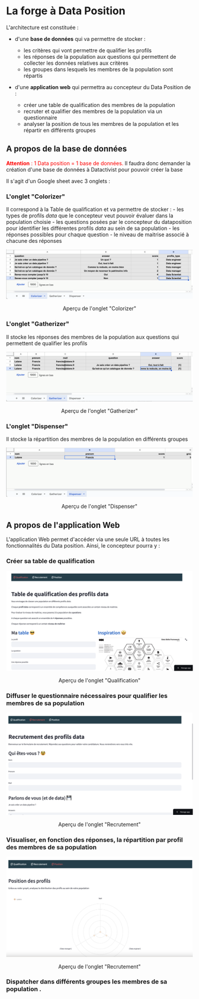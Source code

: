 # La forge à Data Position

L'architecture est constituée : 

- d'une **base de données** qui va permettre de stocker : 

	- les critères qui vont permettre de qualifier les profils
	- les réponses de la population aux questions qui permettent de collecter les données relatives aux critères 
	- les groupes dans lesquels les membres de la population sont répartis

* d'une **application web** qui permettra au concepteur du Data Position de : 

	* créer une table de qualification des membres de la population 
	* recruter et qualifier des membres de la population via un questionnaire
	* analyser la position de tous les membres de la population et les répartir en différents groupes 

## A propos de la base de données

<p><span style="color: red;"><b>Attention</b> : 1 Data position = 1 base de données.</span> Il faudra donc demander la création d'une base de données à Datactivist pour pouvoir créer la base </p>

Il s'agit d'un Google sheet avec 3 onglets : 

### L'onglet "Colorizer" 
Il correspond à la Table de qualification et va permettre de stocker : 
	- les types de profils *data* que le concepteur veut pouvoir évaluer dans la population choisie
	- les questions posées par le concepteur du dataposition pour identifier les différentes profils *data* au sein de sa population
	- les réponses possibles pour chaque question
	- le niveau de maitrise associé à chacune des réponses 


![](media/onglet_colorizer.png)
<center>Aperçu de l'onglet "Colorizer"</center>


### L'onglet "Gatherizer" 
Il stocke les réponses des membres de la population aux questions qui permettent de qualifier les profils

![](media/onglet_gatherizer.png)
<center>Aperçu de l'onglet "Gatherizer"</center>


### L'onglet "Dispenser" 
Il stocke la répartition des membres de la population en différents groupes

![](media/onglet_dispenser.png)
<center>Aperçu de l'onglet "Dispenser"</center>

## A propos de l'application Web 

L'application Web permet d'accéder via une seule URL à toutes les fonctionnalités du Data position. Ainsi, le concepteur pourra y : 

### Créer sa table de qualification

![](media/onglet_table_qualification.png)
<center>Aperçu de l'onglet "Qualification"</center>


### Diffuser le questionnaire nécessaires pour qualifier les membres de sa population

![](media/onglet_recensement.png)
<center>Aperçu de l'onglet "Recrutement"</center>

### Visualiser, en fonction des réponses, la répartition par profil des membres de sa population 

![](media/onglet_position.png)
<center>Aperçu de l'onglet "Recrutement"</center>

### Dispatcher dans différents groupes les membres de sa population . 

